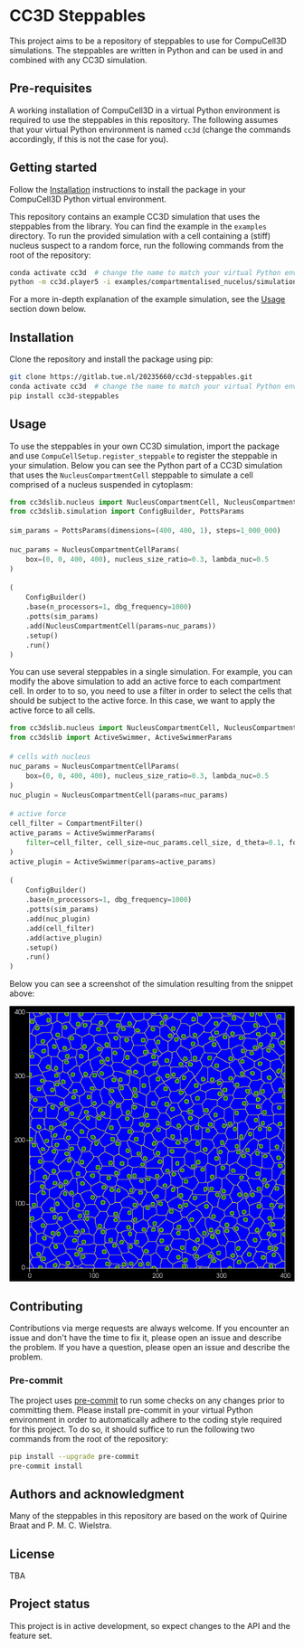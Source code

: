 # CC3D Steppables

This project aims to be a repository of steppables to use for CompuCell3D
simulations. The steppables are written in Python and can be used in and
combined with any CC3D simulation.

## Pre-requisites

A working installation of CompuCell3D in a virtual Python environment is
required to use the steppables in this repository. The following assumes that
your virtual Python environment is named `cc3d` (change the commands
accordingly, if this is not the case for you).

## Getting started

Follow the [Installation](#installation) instructions to install the package in
your CompuCell3D Python virtual environment.

This repository contains an example CC3D simulation that uses the steppables
from the library. You can find the example in the `examples` directory. To run
the provided simulation with a cell containing a (stiff) nucleus suspect to a
random force, run the following commands from the root of the repository:

```bash
conda activate cc3d  # change the name to match your virtual Python environment
python -m cc3d.player5 -i examples/compartmentalised_nucelus/simulation.cc3d
```

For a more in-depth explanation of the example simulation, see the
[Usage](#usage) section down below.

## Installation

Clone the repository and install the package using pip:

```bash
git clone https://gitlab.tue.nl/20235660/cc3d-steppables.git
conda activate cc3d  # change the name to match your virtual Python environment
pip install cc3d-steppables
```

## Usage

To use the steppables in your own CC3D simulation, import the package and use
`CompuCellSetup.register_steppable` to register the steppable in your simulation.
Below you can see the Python part of a CC3D simulation that uses the
`NucleusCompartmentCell` steppable to simulate a cell comprised of a nucleus
suspended in cytoplasm:

```python
from cc3dslib.nucleus import NucleusCompartmentCell, NucleusCompartmentCellParams
from cc3dslib.simulation import ConfigBuilder, PottsParams

sim_params = PottsParams(dimensions=(400, 400, 1), steps=1_000_000)

nuc_params = NucleusCompartmentCellParams(
    box=(0, 0, 400, 400), nucleus_size_ratio=0.3, lambda_nuc=0.5
)

(
    ConfigBuilder()
    .base(n_processors=1, dbg_frequency=1000)
    .potts(sim_params)
    .add(NucleusCompartmentCell(params=nuc_params))
    .setup()
    .run()
)
```

You can use several steppables in a single simulation. For example, you can
modify the above simulation to add an active force to each compartment cell. In order
to to so, you need to use a filter in order to select the cells that should be
subject to the active force. In this case, we want to apply the active force to
all cells.

```python
from cc3dslib.nucleus import NucleusCompartmentCell, NucleusCompartmentCellParams
from cc3dslib import ActiveSwimmer, ActiveSwimmerParams

# cells with nucleus
nuc_params = NucleusCompartmentCellParams(
    box=(0, 0, 400, 400), nucleus_size_ratio=0.3, lambda_nuc=0.5
)
nuc_plugin = NucleusCompartmentCell(params=nuc_params)

# active force
cell_filter = CompartmentFilter()
active_params = ActiveSwimmerParams(
    filter=cell_filter, cell_size=nuc_params.cell_size, d_theta=0.1, force_magnitude=1.0
)
active_plugin = ActiveSwimmer(params=active_params)

(
    ConfigBuilder()
    .base(n_processors=1, dbg_frequency=1000)
    .potts(sim_params)
    .add(nuc_plugin)
    .add(cell_filter)
    .add(active_plugin)
    .setup()
    .run()
)
```

Below you can see a screenshot of the simulation resulting from the snippet
above:

![Simulation_screenshot](assets/nucleus_w_active_force_screenshot.png)

## Contributing
Contributions via merge requests are always welcome. If you encounter an issue
and don't have the time to fix it, please open an issue and describe the
problem. If you have a question, please open an issue and describe the problem.

### Pre-commit
The project uses [pre-commit](https://pre-commit.com/) to run some checks on any
changes prior to committing them. Please install pre-commit in your virtual
Python environment in order to automatically adhere to the coding style required
for this project. To do so, it should suffice to run the following two commands
from the root of the repository:

```bash
pip install --upgrade pre-commit
pre-commit install
```

## Authors and acknowledgment
Many of the steppables in this repository are based on the work of Quirine
Braat and P. M. C. Wielstra.

## License

TBA

## Project status
This project is in active development, so expect changes to the API and the
feature set.
